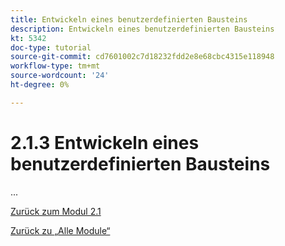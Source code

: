```yaml
---
title: Entwickeln eines benutzerdefinierten Bausteins
description: Entwickeln eines benutzerdefinierten Bausteins
kt: 5342
doc-type: tutorial
source-git-commit: cd7601002c7d18232fdd2e8e68cbc4315e118948
workflow-type: tm+mt
source-wordcount: '24'
ht-degree: 0%

---
```


# 2.1.3 Entwickeln eines benutzerdefinierten Bausteins

...

[Zurück zum Modul 2.1](./aemcs.md)

[Zurück zu „Alle Module“](./../../../overview.md)
